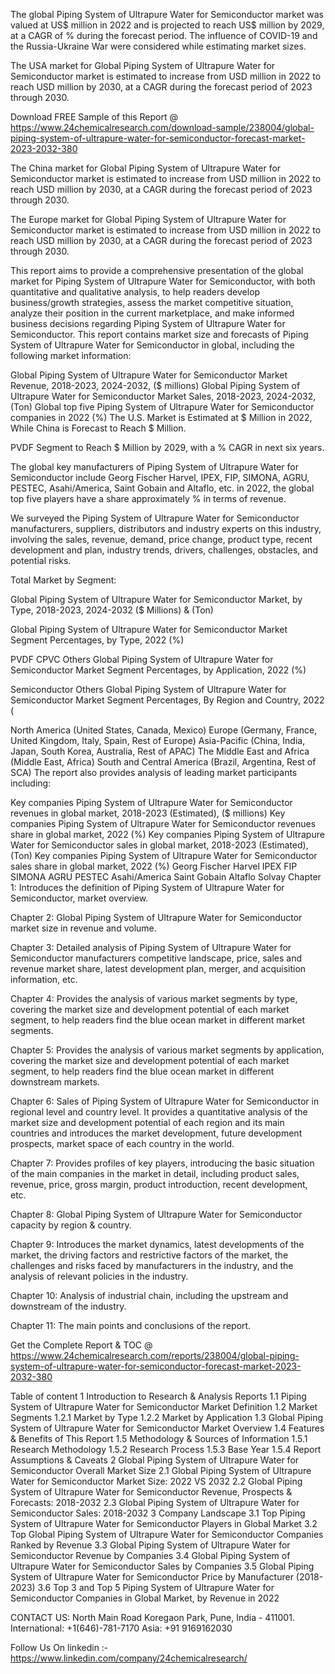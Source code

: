 The global Piping System of Ultrapure Water for Semiconductor market was valued at US$ million in 2022 and is projected to reach US$ million by 2029, at a CAGR of % during the forecast period. The influence of COVID-19 and the Russia-Ukraine War were considered while estimating market sizes.

The USA market for Global Piping System of Ultrapure Water for Semiconductor market is estimated to increase from USD million in 2022 to reach USD million by 2030, at a CAGR during the forecast period of 2023 through 2030.

Download FREE Sample of this Report @ https://www.24chemicalresearch.com/download-sample/238004/global-piping-system-of-ultrapure-water-for-semiconductor-forecast-market-2023-2032-380

The China market for Global Piping System of Ultrapure Water for Semiconductor market is estimated to increase from USD million in 2022 to reach USD million by 2030, at a CAGR during the forecast period of 2023 through 2030.

The Europe market for Global Piping System of Ultrapure Water for Semiconductor market is estimated to increase from USD million in 2022 to reach USD million by 2030, at a CAGR during the forecast period of 2023 through 2030.

This report aims to provide a comprehensive presentation of the global market for Piping System of Ultrapure Water for Semiconductor, with both quantitative and qualitative analysis, to help readers develop business/growth strategies, assess the market competitive situation, analyze their position in the current marketplace, and make informed business decisions regarding Piping System of Ultrapure Water for Semiconductor. This report contains market size and forecasts of Piping System of Ultrapure Water for Semiconductor in global, including the following market information:

Global Piping System of Ultrapure Water for Semiconductor Market Revenue, 2018-2023, 2024-2032, ($ millions)
Global Piping System of Ultrapure Water for Semiconductor Market Sales, 2018-2023, 2024-2032, (Ton)
Global top five Piping System of Ultrapure Water for Semiconductor companies in 2022 (%)
The U.S. Market is Estimated at $ Million in 2022, While China is Forecast to Reach $ Million.

PVDF Segment to Reach $ Million by 2029, with a % CAGR in next six years.

The global key manufacturers of Piping System of Ultrapure Water for Semiconductor include Georg Fischer Harvel, IPEX, FIP, SIMONA, AGRU, PESTEC, Asahi/America, Saint Gobain and Altaflo, etc. in 2022, the global top five players have a share approximately % in terms of revenue.

We surveyed the Piping System of Ultrapure Water for Semiconductor manufacturers, suppliers, distributors and industry experts on this industry, involving the sales, revenue, demand, price change, product type, recent development and plan, industry trends, drivers, challenges, obstacles, and potential risks.

Total Market by Segment:

Global Piping System of Ultrapure Water for Semiconductor Market, by Type, 2018-2023, 2024-2032 ($ Millions) & (Ton)

Global Piping System of Ultrapure Water for Semiconductor Market Segment Percentages, by Type, 2022 (%)

PVDF
CPVC
Others
Global Piping System of Ultrapure Water for Semiconductor Market Segment Percentages, by Application, 2022 (%)

Semiconductor
Others
Global Piping System of Ultrapure Water for Semiconductor Market Segment Percentages, By Region and Country, 2022 (

North America (United States, Canada, Mexico)
Europe (Germany, France, United Kingdom, Italy, Spain, Rest of Europe)
Asia-Pacific (China, India, Japan, South Korea, Australia, Rest of APAC)
The Middle East and Africa (Middle East, Africa)
South and Central America (Brazil, Argentina, Rest of SCA)
The report also provides analysis of leading market participants including:

Key companies Piping System of Ultrapure Water for Semiconductor revenues in global market, 2018-2023 (Estimated), ($ millions)
Key companies Piping System of Ultrapure Water for Semiconductor revenues share in global market, 2022 (%)
Key companies Piping System of Ultrapure Water for Semiconductor sales in global market, 2018-2023 (Estimated), (Ton)
Key companies Piping System of Ultrapure Water for Semiconductor sales share in global market, 2022 (%)
Georg Fischer Harvel
IPEX
FIP
SIMONA
AGRU
PESTEC
Asahi/America
Saint Gobain
Altaflo
Solvay
Chapter 1: Introduces the definition of Piping System of Ultrapure Water for Semiconductor, market overview.

Chapter 2: Global Piping System of Ultrapure Water for Semiconductor market size in revenue and volume.

Chapter 3: Detailed analysis of Piping System of Ultrapure Water for Semiconductor manufacturers competitive landscape, price, sales and revenue market share, latest development plan, merger, and acquisition information, etc.

Chapter 4: Provides the analysis of various market segments by type, covering the market size and development potential of each market segment, to help readers find the blue ocean market in different market segments.

Chapter 5: Provides the analysis of various market segments by application, covering the market size and development potential of each market segment, to help readers find the blue ocean market in different downstream markets.

Chapter 6: Sales of Piping System of Ultrapure Water for Semiconductor in regional level and country level. It provides a quantitative analysis of the market size and development potential of each region and its main countries and introduces the market development, future development prospects, market space of each country in the world.

Chapter 7: Provides profiles of key players, introducing the basic situation of the main companies in the market in detail, including product sales, revenue, price, gross margin, product introduction, recent development, etc.

Chapter 8: Global Piping System of Ultrapure Water for Semiconductor capacity by region & country.

Chapter 9: Introduces the market dynamics, latest developments of the market, the driving factors and restrictive factors of the market, the challenges and risks faced by manufacturers in the industry, and the analysis of relevant policies in the industry.

Chapter 10: Analysis of industrial chain, including the upstream and downstream of the industry.

Chapter 11: The main points and conclusions of the report.

Get the Complete Report & TOC @ https://www.24chemicalresearch.com/reports/238004/global-piping-system-of-ultrapure-water-for-semiconductor-forecast-market-2023-2032-380

Table of content
1 Introduction to Research & Analysis Reports
1.1 Piping System of Ultrapure Water for Semiconductor Market Definition
1.2 Market Segments
1.2.1 Market by Type
1.2.2 Market by Application
1.3 Global Piping System of Ultrapure Water for Semiconductor Market Overview
1.4 Features & Benefits of This Report
1.5 Methodology & Sources of Information
1.5.1 Research Methodology
1.5.2 Research Process
1.5.3 Base Year
1.5.4 Report Assumptions & Caveats
2 Global Piping System of Ultrapure Water for Semiconductor Overall Market Size
2.1 Global Piping System of Ultrapure Water for Semiconductor Market Size: 2022 VS 2032
2.2 Global Piping System of Ultrapure Water for Semiconductor Revenue, Prospects & Forecasts: 2018-2032
2.3 Global Piping System of Ultrapure Water for Semiconductor Sales: 2018-2032
3 Company Landscape
3.1 Top Piping System of Ultrapure Water for Semiconductor Players in Global Market
3.2 Top Global Piping System of Ultrapure Water for Semiconductor Companies Ranked by Revenue
3.3 Global Piping System of Ultrapure Water for Semiconductor Revenue by Companies
3.4 Global Piping System of Ultrapure Water for Semiconductor Sales by Companies
3.5 Global Piping System of Ultrapure Water for Semiconductor Price by Manufacturer (2018-2023)
3.6 Top 3 and Top 5 Piping System of Ultrapure Water for Semiconductor Companies in Global Market, by Revenue in 2022

CONTACT US:
North Main Road Koregaon Park, Pune, India - 411001.
International: +1(646)-781-7170
Asia: +91 9169162030

Follow Us On linkedin :- https://www.linkedin.com/company/24chemicalresearch/
